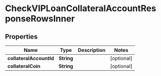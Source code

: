 

# CheckVIPLoanCollateralAccountResponseRowsInner


## Properties

| Name | Type | Description | Notes |
|------------ | ------------- | ------------- | -------------|
|**collateralAccountId** | **String** |  |  [optional] |
|**collateralCoin** | **String** |  |  [optional] |



